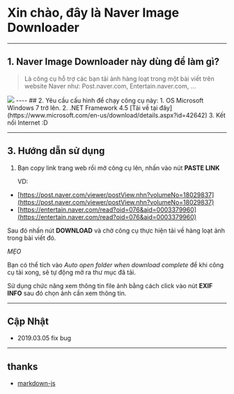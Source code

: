 # Xin chào, đây là Naver Image Downloader

----
## 1. Naver Image Downloader này dùng để làm gì?


> Là công cụ hỗ trợ các bạn tải ảnh hàng loạt trong một bài viết trên website Naver như: Post.naver.com, Entertain.naver.com, ...


<img src="https://longkenj.website/wp-content/uploads/2019/01/2019-02-16_163851-940x590.jpg">
----
## 2. Yêu cầu cấu hình để chạy công cụ này:
1. OS Microsoft Windows 7 trở lên. 
2. .NET Framework 4.5 [Tải về tại đây](https://www.microsoft.com/en-us/download/details.aspx?id=42642)
3. Kết nối Internet :D

----
## 3. Hướng dẫn sử dụng
1. Bạn copy link trang web rồi mở công cụ lên, nhấn vào nút **PASTE LINK**


    VD:

- [https://post.naver.com/viewer/postView.nhn?volumeNo=18029837](https://post.naver.com/viewer/postView.nhn?volumeNo=18029837)
- [https://entertain.naver.com/read?oid=076&aid=0003379960](https://entertain.naver.com/read?oid=076&aid=0003379960)
    

Sau đó nhấn nút **DOWNLOAD** và chờ công cụ thực hiện tải về hàng loạt ảnh trong bài viết đó.

*MẸO*

Bạn có thể tích vào *Auto open folder when download complete* để khi công cụ tải xong, sẽ tự động mở ra thư mục đã tải.

Sử dụng chức năng xem thông tin file ảnh bằng cách click vào nút **EXIF INFO** sau đó chọn ảnh cần xem thông tin.



----
## Cập Nhật
* 2019.03.05 fix bug

----
## thanks
* [markdown-js](https://github.com/evilstreak/markdown-js)